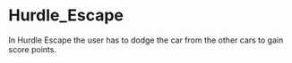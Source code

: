 # Hurdle_Escape
In Hurdle Escape the user has to dodge the car from the other cars to gain score points.
